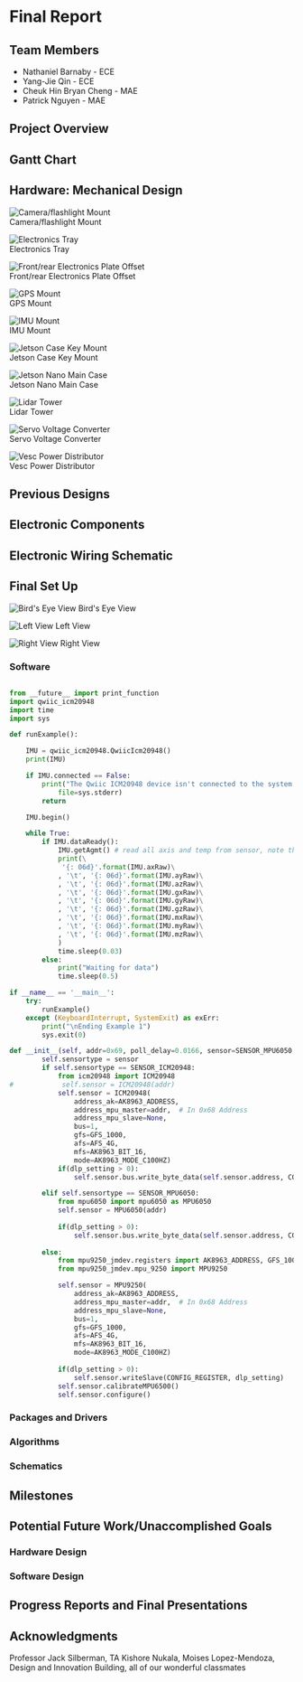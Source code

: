 # Final Report

## Team Members
* Nathaniel Barnaby - ECE
* Yang-Jie Qin - ECE
* Cheuk Hin Bryan Cheng - MAE
* Patrick Nguyen - MAE

## Project Overview


## Gantt Chart


## Hardware: Mechanical Design

![Camera/flashlight Mount](https://github.com/UCSD-ECEMAE-148/winter-2023-final-project-team-3/blob/main/images/camera_flashlight_mount.png)\
Camera/flashlight Mount

![Electronics Tray](https://github.com/UCSD-ECEMAE-148/winter-2023-final-project-team-3/blob/main/images/electronics_tray.png)\
Electronics Tray

![Front/rear Electronics Plate Offset](https://github.com/UCSD-ECEMAE-148/winter-2023-final-project-team-3/blob/main/images/front_rear_electronics_plate_offset.png)\
Front/rear Electronics Plate Offset

![GPS Mount](https://github.com/UCSD-ECEMAE-148/winter-2023-final-project-team-3/blob/main/images/gps_mount.png)\
GPS Mount

![IMU Mount](https://github.com/UCSD-ECEMAE-148/winter-2023-final-project-team-3/blob/main/images/imu_mount.png)\
IMU Mount

![Jetson Case Key Mount](https://github.com/UCSD-ECEMAE-148/winter-2023-final-project-team-3/blob/main/images/jetson_case_key_mount.png)\
Jetson Case Key Mount

![Jetson Nano Main Case](https://github.com/UCSD-ECEMAE-148/winter-2023-final-project-team-3/blob/main/images/jetson_nano_main_case.png)\
Jetson Nano Main Case

![Lidar Tower](https://github.com/UCSD-ECEMAE-148/winter-2023-final-project-team-3/blob/main/images/lidar_tower.png)\
Lidar Tower

![Servo Voltage Converter](https://github.com/UCSD-ECEMAE-148/winter-2023-final-project-team-3/blob/main/images/serve_voltage_converter.png)\
Servo Voltage Converter

![Vesc Power Distributor](https://github.com/UCSD-ECEMAE-148/winter-2023-final-project-team-3/blob/main/images/vesc_power_distributor.png)\
Vesc Power Distributor

## Previous Designs


## Electronic Components


## Electronic Wiring Schematic

## Final Set Up
![Bird's Eye View](https://github.com/UCSD-ECEMAE-148/winter-2023-final-project-team-3/blob/main/images/birds_eye.jpg)
Bird's Eye View

![Left View](https://github.com/UCSD-ECEMAE-148/winter-2023-final-project-team-3/blob/main/images/left.jpg)
Left View

![Right View](https://github.com/UCSD-ECEMAE-148/winter-2023-final-project-team-3/blob/main/images/right.jpg)
Right View

### Software

```python

from __future__ import print_function
import qwiic_icm20948
import time
import sys

def runExample():

    IMU = qwiic_icm20948.QwiicIcm20948()
    print(IMU)

    if IMU.connected == False:
        print("The Qwiic ICM20948 device isn't connected to the system.", \
            file=sys.stderr)
        return

    IMU.begin()

    while True:
        if IMU.dataReady():
            IMU.getAgmt() # read all axis and temp from sensor, note this also updates all instance variables
            print(\
             '{: 06d}'.format(IMU.axRaw)\
            , '\t', '{: 06d}'.format(IMU.ayRaw)\
            , '\t', '{: 06d}'.format(IMU.azRaw)\
            , '\t', '{: 06d}'.format(IMU.gxRaw)\
            , '\t', '{: 06d}'.format(IMU.gyRaw)\
            , '\t', '{: 06d}'.format(IMU.gzRaw)\
            , '\t', '{: 06d}'.format(IMU.mxRaw)\
            , '\t', '{: 06d}'.format(IMU.myRaw)\
            , '\t', '{: 06d}'.format(IMU.mzRaw)\
            )
            time.sleep(0.03)
        else:
            print("Waiting for data")
            time.sleep(0.5)

if __name__ == '__main__':
    try:
        runExample()
    except (KeyboardInterrupt, SystemExit) as exErr:
        print("\nEnding Example 1")
        sys.exit(0)
```

```python
def __init__(self, addr=0x69, poll_delay=0.0166, sensor=SENSOR_MPU6050, dlp_setting=DLP_SETTING_DISABLED):
        self.sensortype = sensor
        if self.sensortype == SENSOR_ICM20948:
            from icm20948 import ICM20948
#            self.sensor = ICM20948(addr)
            self.sensor = ICM20948(
                address_ak=AK8963_ADDRESS,
                address_mpu_master=addr,  # In 0x68 Address
                address_mpu_slave=None,
                bus=1,
                gfs=GFS_1000,
                afs=AFS_4G,
                mfs=AK8963_BIT_16,
                mode=AK8963_MODE_C100HZ)
            if(dlp_setting > 0):
                self.sensor.bus.write_byte_data(self.sensor.address, CONFIG_REGISTER, dlp_setting)

        elif self.sensortype == SENSOR_MPU6050:
            from mpu6050 import mpu6050 as MPU6050
            self.sensor = MPU6050(addr)
        
            if(dlp_setting > 0):
                self.sensor.bus.write_byte_data(self.sensor.address, CONFIG_REGISTER, dlp_setting)
        
        else:
            from mpu9250_jmdev.registers import AK8963_ADDRESS, GFS_1000, AFS_4G, AK8963_BIT_16, AK8963_MODE_C100HZ
            from mpu9250_jmdev.mpu_9250 import MPU9250

            self.sensor = MPU9250(
                address_ak=AK8963_ADDRESS,
                address_mpu_master=addr,  # In 0x68 Address
                address_mpu_slave=None,
                bus=1,
                gfs=GFS_1000,
                afs=AFS_4G,
                mfs=AK8963_BIT_16,
                mode=AK8963_MODE_C100HZ)
            
            if(dlp_setting > 0):
                self.sensor.writeSlave(CONFIG_REGISTER, dlp_setting)
            self.sensor.calibrateMPU6500()
            self.sensor.configure()
```

### Packages and Drivers

### Algorithms

### Schematics

## Milestones


## Potential Future Work/Unaccomplished Goals


### Hardware Design


### Software Design

## Progress Reports and Final Presentations


## Acknowledgments
Professor Jack Silberman, TA Kishore Nukala, Moises Lopez-Mendoza, Design and Innovation Building, all of our wonderful classmates